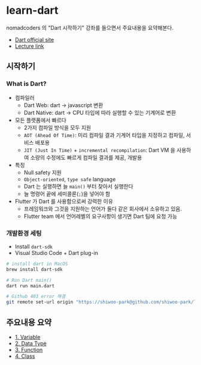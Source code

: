# learn-dart

nomadcoders 의 "Dart 시작하기" 강좌를 들으면서 주요내용을 요약해본다.

- [Dart official site](https://dart.dev/)
- [Lecture link](https://nomadcoders.co/dart-for-beginners)

## 시작하기

### What is Dart?

- 컴파일러
  - Dart Web: dart -> javascript 변환
  - Dart Native: dart -> CPU 타입에 따라 실행할 수 있는 기계어로 변환
- 모든 플랫폼에서 빠르다
  - 2가지 컴파일 방식을 모두 지원
  - `AOT (Ahead Of Time)`: 미리 컴파일 결과 기계어 타입을 지정하고 컴파일, 서비스 배포용
  - `JIT (Just In Time)` + `incremental recompilation`: Dart VM 을 사용하여 소량의 수정에도 빠르게 컴파일 결과를 제공, 개발용
- 특징
  - Null safety 지원
  - `Object-oriented`, `type safe` language
  - Dart 는 실행하면 늘 `main()` 부터 찾아서 실행한다
  - 늘 명령어 끝에 세미콜론(`;`)을 넣어야 함
- Flutter 가 Dart 를 사용함으로써 강력한 이유
  - 프레임워크와 그것을 지원하는 언어가 둘다 같은 회사에서 소유하고 있음.
  - Flutter team 에서 언어레벨의 요구사항이 생기면 Dart 팀에 요청 가능

### 개발환경 세팅

- Install `dart-sdk`
- Visual Studio Code + Dart plug-in

```bash
# install dart in MacOS
brew install dart-sdk

# Run Dart main()
dart run main.dart

# Github 403 error 해결
git remote set-url origin "https://shiwoo-park@github.com/shiwoo-park/learn-dart.git"
```

## 주요내용 요약

- [1. Variable](docs/1_variable.md)
- [2. Data Type](docs/2_data_type.md)
- [3. Function](docs/3_function.md)
- [4. Class](docs/4_class.md)
